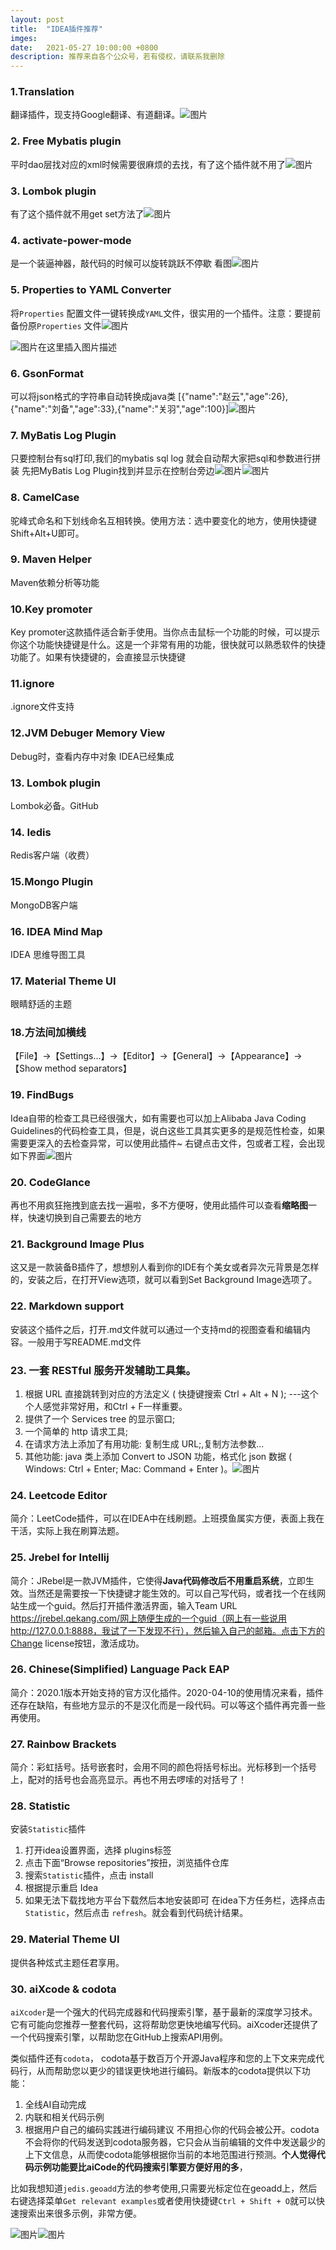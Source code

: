 ```yaml
---
layout: post
title:  "IDEA插件推荐"
imges: 
date:   2021-05-27 10:00:00 +0800
description: 推荐来自各个公众号，若有侵权，请联系我删除
---
```






### 1.Translation

翻译插件，现支持Google翻译、有道翻译。![图片](https://mmbiz.qpic.cn/mmbiz_gif/wJvXicD0z2dXaic4Ec2yqnGic0Vye3Q9Bo7nGBBEV39yCS5DxGkkut6T12XLmcJcWLl6z0obHTfvaNkxySCdsXD3Q/640?wx_fmt=gif&tp=webp&wxfrom=5&wx_lazy=1)

### 2.  Free Mybatis plugin

平时dao层找对应的xml时候需要很麻烦的去找，有了这个插件就不用了![图片](https://mmbiz.qpic.cn/mmbiz_gif/wJvXicD0z2dXaic4Ec2yqnGic0Vye3Q9Bo7fKxuoQSktnoVrRic3icTQv2xavDomibU5qRJAPdZ3fwrGy0pIiaJGJEQhA/640?wx_fmt=gif&tp=webp&wxfrom=5&wx_lazy=1)

### 3. Lombok plugin

有了这个插件就不用get set方法了![图片](https://mmbiz.qpic.cn/mmbiz_gif/wJvXicD0z2dXaic4Ec2yqnGic0Vye3Q9Bo7a5kMS2SQg7JHIPJN3CqEGKibE6ibCk08Bo00uW3eSPzglsAj8jTrZAwQ/640?wx_fmt=gif&tp=webp&wxfrom=5&wx_lazy=1)

### 4. activate-power-mode

是一个装逼神器，敲代码的时候可以旋转跳跃不停歇 看图![图片](https://mmbiz.qpic.cn/mmbiz_gif/wJvXicD0z2dXaic4Ec2yqnGic0Vye3Q9Bo7giaKcThiaKHmzQQyiaIrqUFMBHxG1puVmTFr4ibXT9J8NrCu5RW1ZX890w/640?wx_fmt=gif&tp=webp&wxfrom=5&wx_lazy=1)

### 5. Properties to YAML Converter

将`Properties` 配置文件一键转换成`YAML`文件，很实用的一个插件。注意：要提前备份原`Properties` 文件![图片](https://mmbiz.qpic.cn/mmbiz_gif/wJvXicD0z2dXaic4Ec2yqnGic0Vye3Q9Bo7IsGYheYmSZqlEHwoadFGjXB9iaemWDSQic081O6iaKfUEPzAqZhSWOhrA/640?wx_fmt=gif&tp=webp&wxfrom=5&wx_lazy=1)

![图片](https://mmbiz.qpic.cn/mmbiz_gif/wJvXicD0z2dXaic4Ec2yqnGic0Vye3Q9Bo7nGBBEV39yCS5DxGkkut6T12XLmcJcWLl6z0obHTfvaNkxySCdsXD3Q/640?wx_fmt=gif&tp=webp&wxfrom=5&wx_lazy=1)在这里插入图片描述

### 6. GsonFormat

可以将json格式的字符串自动转换成java类 [{"name":"赵云","age":26},{"name":"刘备","age":33},{"name":"关羽","age":100}]![图片](https://mmbiz.qpic.cn/mmbiz_gif/wJvXicD0z2dXaic4Ec2yqnGic0Vye3Q9Bo7ia6fPboEvIcer8yBQyw2uKL8ESrMRbr1YBXPlYk3ibUb19Ztx2R8ic4xw/640?wx_fmt=gif&tp=webp&wxfrom=5&wx_lazy=1)

### 7. MyBatis Log Plugin

只要控制台有sql打印,我们的mybatis sql log 就会自动帮大家把sql和参数进行拼装 先把MyBatis Log Plugin找到并显示在控制台旁边![图片](https://mmbiz.qpic.cn/mmbiz_png/wJvXicD0z2dXaic4Ec2yqnGic0Vye3Q9Bo7VtkGdmQoJDNlFetQeopaMd4yLO89pDHjeuJIhFc3y2icoLP9uPgRLiaA/640?wx_fmt=png&tp=webp&wxfrom=5&wx_lazy=1&wx_co=1)![图片](https://mmbiz.qpic.cn/mmbiz_gif/wJvXicD0z2dXaic4Ec2yqnGic0Vye3Q9Bo7DIF8tjwyzI4aG1QALQsHUsLROOBYMdl4ov0EPibEGQx0ySCDRE1OIJQ/640?wx_fmt=gif&tp=webp&wxfrom=5&wx_lazy=1)

### 8. CamelCase

驼峰式命名和下划线命名互相转换。使用方法：选中要变化的地方，使用快捷键Shift+Alt+U即可。

### 9. Maven Helper

Maven依赖分析等功能

### 10.Key promoter

Key promoter这款插件适合新手使用。当你点击鼠标一个功能的时候，可以提示你这个功能快捷键是什么。这是一个非常有用的功能，很快就可以熟悉软件的快捷功能了。如果有快捷键的，会直接显示快捷键

### 11.ignore

.ignore文件支持

### 12.JVM Debuger Memory View

Debug时，查看内存中对象 IDEA已经集成

### 13. Lombok plugin

Lombok必备。GitHub

### 14. Iedis

Redis客户端（收费）

### 15.Mongo Plugin

MongoDB客户端

### 16. IDEA Mind Map

IDEA 思维导图工具

### 17. Material Theme UI

眼睛舒适的主题

### 18.方法间加横线

【File】→【Settings...】→【Editor】→【General】→【Appearance】→【Show method separators】

### 19. FindBugs

Idea自带的检查工具已经很强大，如有需要也可以加上Alibaba Java Coding Guidelines的代码检查工具，但是，说白这些工具其实更多的是规范性检查，如果需要更深入的去检查异常，可以使用此插件~ 右键点击文件，包或者工程，会出现如下界面![图片](https://mmbiz.qpic.cn/mmbiz_png/wJvXicD0z2dXaic4Ec2yqnGic0Vye3Q9Bo7PdKrVtUSVx2m09icfTFJVvzTVSzqDtACrsiaibicmUdJLfcLrKmdE2MicibA/640?wx_fmt=png&tp=webp&wxfrom=5&wx_lazy=1&wx_co=1)

### 20. CodeGlance

再也不用疯狂拖拽到底去找一遍啦，多不方便呀，使用此插件可以查看**缩略图**一样，快速切换到自己需要去的地方



### 21. Background Image Plus

这又是一款装备B插件了，想想别人看到你的IDE有个美女或者异次元背景是怎样的，安装之后，在打开View选项，就可以看到Set Background Image选项了。

### 22.  Markdown support

安装这个插件之后，打开.md文件就可以通过一个支持md的视图查看和编辑内容。一般用于写README.md文件

### 23. 一套 RESTful 服务开发辅助工具集。

1. 根据 URL 直接跳转到对应的方法定义 ( 快捷键搜索 Ctrl + Alt + N ); ---这个个人感觉非常好用，和Ctrl + F一样重要。
2. 提供了一个 Services tree 的显示窗口;
3. 一个简单的 http 请求工具;
4. 在请求方法上添加了有用功能: 复制生成 URL;,复制方法参数...
5. 其他功能: java 类上添加 Convert to JSON 功能，格式化 json 数据 ( Windows: Ctrl + Enter; Mac: Command + Enter )。![图片](https://mmbiz.qpic.cn/mmbiz_png/wJvXicD0z2dXaic4Ec2yqnGic0Vye3Q9Bo70Dl9QF0Ht06pblia1rsRFJZ6kpTHW1NQcA4iaRUnHPd6JEliaKE60ds9Q/640?wx_fmt=png&tp=webp&wxfrom=5&wx_lazy=1&wx_co=1)

### 24. Leetcode Editor

简介：LeetCode插件，可以在IDEA中在线刷题。上班摸鱼属实方便，表面上我在干活，实际上我在刷算法题。

### 25. Jrebel for Intellij

简介：JRebel是一款JVM插件，它使得**Java代码修改后不用重启系统**，立即生效。当然还是需要按一下快捷键才能生效的。可以自己写代码，或者找一个在线网站生成一个guid。然后打开插件激活界面，输入Team URL https://jrebel.qekang.com/网上随便生成的一个guid（网上有一些说用http://127.0.0.1:8888，我试了一下发现不行），然后输入自己的邮箱。点击下方的Change license按钮，激活成功。

### 26. Chinese(Simplified) Language Pack EAP

简介：2020.1版本开始支持的官方汉化插件。2020-04-10的使用情况来看，插件还存在缺陷，有些地方显示的不是汉化而是一段代码。可以等这个插件再完善一些再使用。

### 27. Rainbow Brackets

简介：彩虹括号。括号嵌套时，会用不同的颜色将括号标出。光标移到一个括号上，配对的括号也会高亮显示。再也不用去啰嗦的对括号了！

### 28. Statistic

安装`Statistic`插件

1. 打开idea设置界面，选择 plugins标签
2. 点击下面“Browse repositories”按扭，浏览插件仓库
3. 搜索`Statistic`插件，点击 install
4. 根据提示重启 Idea
5. 如果无法下载找地方平台下载然后本地安装即可 在idea下方任务栏，选择点击`Statistic`，然后点击 `refresh`。就会看到代码统计结果。

### 29. Material Theme UI

提供各种炫式主题任君享用。

### 30. aiXcode & codota

`aiXcoder`是一个强大的代码完成器和代码搜索引擎，基于最新的深度学习技术。它有可能向您推荐一整套代码，这将帮助您更快地编写代码。aiXcoder还提供了一个代码搜索引擎，以帮助您在GitHub上搜索API用例。

类似插件还有`codota`， codota基于数百万个开源Java程序和您的上下文来完成代码行，从而帮助您以更少的错误更快地进行编码。新版本的codota提供以下功能：

1. 全线AI自动完成
2. 内联和相关代码示例
3. 根据用户自己的编码实践进行编码建议 不用担心你的代码会被公开。codota不会将你的代码发送到codota服务器，它只会从当前编辑的文件中发送最少的上下文信息，从而使codota能够根据你当前的本地范围进行预测。**个人觉得代码示例功能要比aiCode的代码搜索引擎要方便好用的多**，

比如我想知道`jedis.geoadd`方法的参考使用,只需要光标定位在geoadd上，然后右键选择菜单`Get relevant examples`或者使用快捷键`Ctrl + Shift + O`就可以快速搜索出来很多示例，非常方便。

![图片](https://mmbiz.qpic.cn/mmbiz_png/wJvXicD0z2dXaic4Ec2yqnGic0Vye3Q9Bo7nQY4QHicibz3B1OUvxU4220ibdHbaEDXX8cibCLK6CnKicu5dsQhjEMFqdQ/640?wx_fmt=png&tp=webp&wxfrom=5&wx_lazy=1&wx_co=1)![图片](https://mmbiz.qpic.cn/mmbiz_gif/wJvXicD0z2dXaic4Ec2yqnGic0Vye3Q9Bo7lAiamxdLRcLicJOKkHNicEk92jvRBmmBmrYQ0B3WgxzVTkzmibhOtxwu0g/640?wx_fmt=gif&tp=webp&wxfrom=5&wx_lazy=1)